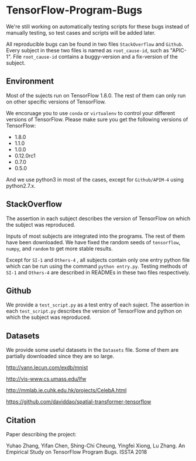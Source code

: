 # TensorFlow-Program-Bugs

We're still working on automatically testing scripts for these bugs instead of manually testing, so test cases and scripts will be added later.

All reproducible bugs can be found in two files `StackOverflow` and `Github`. Every subject in these two files is named as `root_cause-id`, such as "APIC-1". File `root_cause-id` contains a buggy-version and a fix-version of the subject.

## Environment

Most of the sujects run on TensorFlow 1.8.0. The rest of them can only run on other specific versions of TensorFlow. 

We encoruage you to use `conda` or `virtualenv` to control your different versions of TensorFlow. Please make sure you get the following versions of TensorFlow:

* 1.8.0
* 1.1.0
* 1.0.0
* 0.12.0rc1
* 0.7.0
* 0.5.0

And we use python3 in most of the cases, except for `Github/APIM-4` using python2.7.x.

## StackOverflow

The assertion in each subject describes the version of TensorFlow on which the subject was reproduced.

Inputs of most subjects are integrated into the programs. The rest of them have been downloaded. We have fixed the random seeds of `tensorflow`, `numpy`, and `random` to get more stable results.

Except for `SI-1` and `Others-4` , all subjects contain only one entry python file which can be run using the command `python entry.py`. Testing methods of `SI-1` and `Others-4` are described in READMEs in these two files respectively.

## Github

We provide a `test_script.py` as a test entry of each suject. The assertion in each `test_script.py` describes the version of TensorFlow and python on which the subject was reproduced.

## Datasets

We provide some useful datasets in the `Datasets` file. Some of them are partially downloaded since they are so large.

http://yann.lecun.com/exdb/mnist

http://vis-www.cs.umass.edu/lfw

http://mmlab.ie.cuhk.edu.hk/projects/CelebA.html

https://github.com/daviddao/spatial-transformer-tensorflow

## Citation

Paper describing the project:

Yuhao Zhang, Yifan Chen, Shing-Chi Cheung, Yingfei Xiong, Lu Zhang. An Empirical Study on TensorFlow Program Bugs. ISSTA 2018